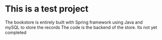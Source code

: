 # This is a test project

The bookstore is entirely built with Spring framework using Java and mySQL to store the records
The code is the backend of the store. Its not yet completed
